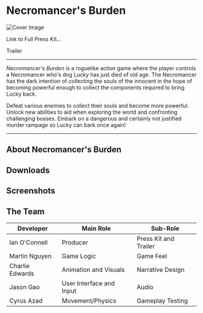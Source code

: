 # Necromancer's Burden

![Cover Image](https://github.com/user-attachments/assets/8fb5dbb0-767a-4541-877e-d9e2b179635d)

Link to Full Press Kit...

Trailer 

------
*Necromancer's Burden* is a roguelike action game where the player controls a Necromancer who's dog Lucky has just died of old age. The Necromancer has the dark intention of collecting the souls of the innocent in the hope of becoming powerful enough to collect the components required to bring Lucky back. 

Defeat various enemies to collect their souls and become more powerful. Unlock new abilities to aid when exploring the world and confronting challenging bosses. Embark on a dangerous and certainly not justified murder rampage so Lucky can bark once again! 

------

## About Necromancer's Burden



## Downloads


## Screenshots



## The Team

| Developer       | Main Role                | Sub-Role              |
| --------------- | ------------------------ | --------------------- |
| Ian O'Connell   | Producer                 | Press Kit and Trailer |
| Martin Nguyen   | Game Logic               | Game Feel             |
| Charlie Edwards | Animation and Visuals    | Narrative Design      |
| Jason Gao       | User Interface and Input | Audio                 |
| Cyrus Azad      | Movement/Physics         | Gameplay Testing      |
